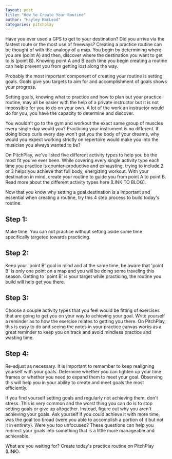 ```yaml
---
layout: post
title: "How to Create Your Routine"
author: "Hayley MacLeod"
categories: pitchplay
---
```


Have you ever used a GPS to get to your destination? Did you arrive via the fastest route or the most use of freeways? Creating a practice routine can be thought of with the analogy of a map. You begin by determining where you are (point A) and then, discover where the destination you want to get to is (point B). Knowing point A and B each time you begin creating a routine can help prevent you from getting lost along the way.

Probably the most important component of creating your routine is setting goals. Goals give you targets to aim for and accomplishment of goals shows your progress.

Setting goals, knowing what to practice and how to plan out your practice routine, may all be easier with the help of a private instructor but it is not impossible for you to do on your own. A lot of the work an instructor would do for you, you have the capacity to determine and discover.

You wouldn't go to the gym and workout the exact same group of muscles every single day would you? Practicing your instrument is no different. If doing bicep curls every day won't get you the body of your dreams, why would you expect working strictly on repertoire would make you into the musician you always wanted to be?

On PitchPlay, we've listed five different activity types to help you be the most fit you've ever been. While covering every single activity type each time you practice is counter-productive and exhausting, trying to include 2 or 3 helps you achieve that full body, energizing workout. With your destination in mind, create your routine to guide you from point A to point B. Read more about the different activity types here (LINK TO BLOG).

Now that you know why setting a goal destination is a important and essential when creating a routine, try this 4 step process to build today's routine.

## Step 1:
Make time.
You can not practice without setting aside some time specifically targeted towards practicing.

## Step 2:
Keep your 'point B' goal in mind and at the same time, be aware that 'point B' is only one point on a map and you will be doing some traveling this season. Getting to 'point B' is your target while practicing, the routine you build will help get you there.  

## Step 3:
Choose a couple activity types that you feel would be fitting of exercises that are going to get you on your way to achieving your goal. Write yourself a reminder as to how the exercise relates to getting you there. On PitchPlay, this is easy to do and seeing the notes in your practice canvas works as a great reminder to keep you on track and avoid mindless practice and wasting time.

## Step 4:
Re-adjust as necessary. It is important to remember to keep realigning yourself with your goals. Determine whether you can tighten up your time frames or whether you need to expand them to meet your goal. Observing this will help you in your ability to create and meet goals the most efficiently. 

If you find yourself setting goals and regularly not achieving them, don't stress. This is very common and the worst thing you can do is to stop setting goals or give up altogether. Instead, figure out why you aren't achieving your goals. Ask yourself if you could achieve it with more time, was the goal too broad (were you able to accomplish a portion of it but not it in entirety). Were you too unfocused? These questions can help you redirect your goals into something that is a little more manageable and achievable.

What are you waiting for? Create today's practice routine on PitchPlay (LINK).
